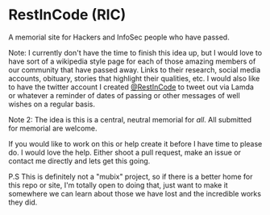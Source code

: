 # RestInCode (RIC)

A memorial site for Hackers and InfoSec people who have passed.


Note: I currently don't have the time to finish this idea up, but I would love to have sort of a wikipedia style page for each of those amazing members of our community that have passed away. Links to their research, social media accounts, obituary, stories that highlight their qualities, etc. I would also like to have the twitter account I created [@RestInCode](https://twitter.com/RestInCode) to tweet out via Lamda or whatever a reminder of dates of passing or other messages of well wishes on a regular basis.

Note 2: The idea is this is a central, neutral memorial for _all_. All submitted for memorial are welcome.

If you would like to work on this or help create it before I have time to please do. I would love the help. Either shoot a pull request, make an issue or contact me directly and lets get this going.

P.S This is definitely not a "mubix" project, so if there is a better home for this repo or site, I'm totally open to doing that, just want to make it somewhere we can learn about those we have lost and the incredible works they did.
